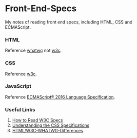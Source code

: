 # Front-End-Specs
My notes of reading front end specs, including HTML, CSS and ECMAScript.

### HTML
Reference [whatwg](https://html.spec.whatwg.org/) not [w3c](https://www.w3.org/TR/html/).

### CSS
Reference [w3c](https://www.w3.org/TR/CSS/#css).

### JavaScript
Reference [ECMAScript® 2016 Language Specification](http://www.ecma-international.org/ecma-262/7.0/index.html).

### Useful Links
1. [How to Read W3C Specs](http://alistapart.com/article/readspec)
2. [Understanding the CSS Specifications](https://www.w3.org/Style/CSS/read)
3. [HTML/W3C-WHATWG-Differences](https://www.w3.org/wiki/HTML/W3C-WHATWG-Differences)
